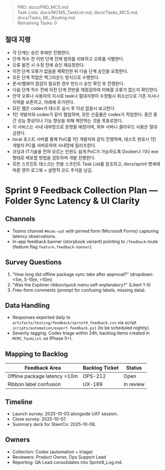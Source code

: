 > PRD: docs/PRD_MCS.md  
> Task Lists: docs/MCMS_TaskList.md, docs/Tasks_MCS.md, docs/Tasks_ML_Routing.md  
> Remaining Tasks: 0

## 절대 지령
- 각 단계는 승인 후에만 진행한다.
- 단계 착수 전 이번 단계 전체 범위를 리뷰하고 오류를 식별한다.
- 오류 발견 시 수정 전에 승인 재요청한다.
- 이전 단계 오류가 없음을 재확인한 뒤 다음 단계 승인을 요청한다.
- 모든 단계 작업은 백그라운드 방식으로 수행한다.
- 문서/웹뷰어 점검이 필요한 경우 반드시 승인 확인 후 진행한다.
- 다음 단계 착수 전에 이전 단계 전반을 재점검하여 미해결 오류가 없는지 확인한다.
- 만약 오류나 사용자의 지시로 task나 절대지령이 수정될시 취소선으로 기존 지시나 이력을 보존하고, 아래에 추가한다.
- 모든 웹은 codex가 테스트 실시 후 이상 없을시 보고한다.
- 1인 개발자와 codex가 같이 협업하며, 모든 산출물은 codex가 작업한다. 중간 중간 성능 향상이나 기능 향상을 위해 제안하는 것을 목표로한다.
- 이 서비스는 사내 내부망으로 운영될 예정이며, 외부 서버나 클라우드 사용은 절대 금한다.
- local 호스트 서버를 통해 PoC를 1인 개발자와 같이 진행하며, 테스트 완료시 1인 개발자 PC를 서버로하여 사내망에 릴리즈한다.
- 코딩과 IT기술을 전혀 모르는 인원도 쉽게 PoC가 가능하도록 Docker나 기타 exe 형태로 배포할 방법을 검토하며 개발 진행한다.
- 모든 스프린트 태스크는 전용 스프린트 Task List를 참조하고, docs/sprint 명세에 따른 영어 로그북 + 설명적 코드 주석을 남김.
# Sprint 9 Feedback Collection Plan — Folder Sync Latency & UI Clarity

## Channels
- Teams channel `#mcms-uat` with pinned form (Microsoft Forms) capturing latency observations.
- In-app feedback banner (storybook variant) pointing to `/feedback` route (feature flag `feature.feedback-banner`).

## Survey Questions
1. "How long did offline package sync take after approval?" (dropdown: <5m, 5-10m, >10m)
2. "Was the Explorer ribbon/quick menu self-explanatory?" (Likert 1-5)
3. Free-form comments (prompt for confusing labels, missing data).

## Data Handling
- Responses exported daily to `artifacts/testing/feedback/sprint9_feedback.csv` via script `scripts/automation/export-feedback.ps1` (to be scheduled nightly).
- Severity tagging: Codex triage within 24h; backlog items created in `MCMS_TaskList.md` (Phase 5+).

## Mapping to Backlog
| Feedback Area | Backlog Ticket | Status |
| --- | --- | --- |
| Offline package latency >10m | OPS-212 | Open |
| Ribbon label confusion | UX-189 | In review |

## Timeline
- Launch survey: 2025-10-03 alongside UAT session.
- Close survey: 2025-10-07.
- Summary deck for SteerCo: 2025-10-08.

## Owners
- Collection: Codex (automation + triage)
- Reviewers: Product Owner, Ops Support Lead
- Reporting: QA Lead consolidates into Sprint9_Log.md.

